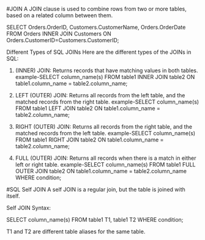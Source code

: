 #JOIN
A JOIN clause is used to combine rows from two or more tables, based on a related column between them.

SELECT Orders.OrderID, Customers.CustomerName, Orders.OrderDate
FROM Orders
INNER JOIN Customers ON Orders.CustomerID=Customers.CustomerID;

Different Types of SQL JOINs
Here are the different types of the JOINs in SQL:

1. (INNER) JOIN: Returns records that have matching values in both tables.
  example-SELECT column_name(s)
          FROM table1
          INNER JOIN table2
          ON table1.column_name = table2.column_name;

2. LEFT (OUTER) JOIN: Returns all records from the left table, and the matched records from the right table.
   example-SELECT column_name(s)
            FROM table1
            LEFT JOIN table2
            ON table1.column_name = table2.column_name;
            
3. RIGHT (OUTER) JOIN: Returns all records from the right table, and the matched records from the left table.
   example-SELECT column_name(s)
            FROM table1
            RIGHT JOIN table2
            ON table1.column_name = table2.column_name;
            
4. FULL (OUTER) JOIN: Returns all records when there is a match in either left or right table.
   example-SELECT column_name(s)
            FROM table1
            FULL OUTER JOIN table2
            ON table1.column_name = table2.column_name
            WHERE condition;
            
#SQL Self JOIN
A self JOIN is a regular join, but the table is joined with itself.

Self JOIN Syntax:

  SELECT column_name(s)
  FROM table1 T1, table1 T2
  WHERE condition;
  
  T1 and T2 are different table aliases for the same table.


